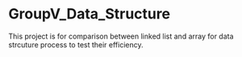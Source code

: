 # GroupV_Data_Structure
This project is for comparison between linked list and array for data strcuture process to test their efficiency.
